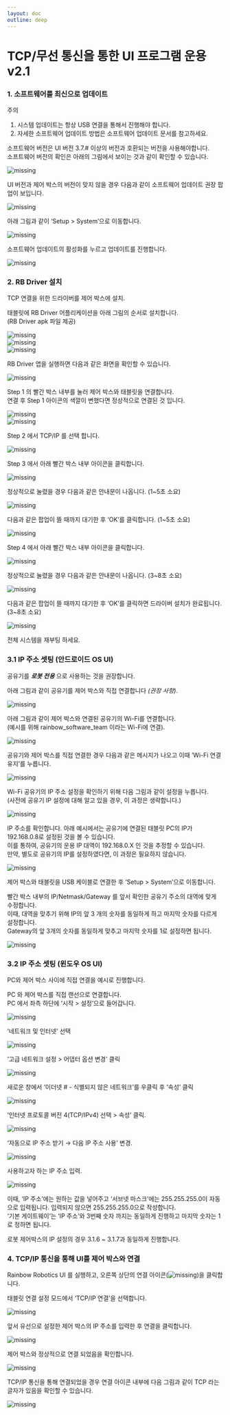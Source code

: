 ```yaml
---
layout: doc
outline: deep
---
```


# TCP/무선 통신을 통한 UI 프로그램 운용 v2.1

### 1. 소프트웨어를 최신으로 업데이트

<div class="warning custom-block">
    <p class="custom-block-title">주의</p>
    <ol>
        <li>
            시스템 업데이트는 항상 USB 연결을 통해서 진행해야 합니다.
        </li>
        <li>
            자세한 소프트웨어 업데이트 방법은 소프트웨어 업데이트 문서를 참고하세요.
        </li>
    </ol>
</div>

소프트웨어 버전은 UI 버전 3.7.# 이상의 버전과 호환되는 버전을 사용해야합니다.<br>
소프트웨어 버전의 확인은 아래의 그림에서 보이는 것과 같이 확인할 수 있습니다.

![missing](/technical_docs/common/tcp_wireless/1-1.png)

UI 버전과 제어 박스의 버전이 맞지 않을 경우 다음과 같이 소프트웨어 업데이트 권장 팝업이 보입니다.

![missing](/technical_docs/common/tcp_wireless/1-2.png)

아래 그림과 같이 ‘Setup > System’으로 이동합니다.

![missing](/technical_docs/common/tcp_wireless/1-3.png)

소프트웨어 업데이트의 활성화를 누르고 업데이트를 진행합니다.

![missing](/technical_docs/common/tcp_wireless/1-4.png)

### 2. RB Driver 설치

TCP 연결을 위한 드라이버를 제어 박스에 설치.

태블릿에 RB Driver 어플리케이션을 아래 그림의 순서로 설치합니다.<br>
(RB Driver apk 파일 제공)

![missing](/technical_docs/common/tcp_wireless/2-1-1.png)<br>
![missing](/technical_docs/common/tcp_wireless/2-1-2.png)<br>
![missing](/technical_docs/common/tcp_wireless/2-1-3.png)

RB Driver 앱을 실행하면 다음과 같은 화면을 확인할 수 있습니다.

![missing](/technical_docs/common/tcp_wireless/2-3.png)

Step 1 의 빨간 박스 내부를 눌러 제어 박스와 태블릿을 연결합니다.<br>
연결 후 Step 1 아이콘의 색깔이 변했다면 정상적으로 연결된 것 입니다.

![missing](/technical_docs/common/tcp_wireless/2-4.png)<br>
![missing](/technical_docs/common/tcp_wireless/2-5.png)

Step 2 에서 TCP/IP 를 선택 합니다.

![missing](/technical_docs/common/tcp_wireless/2-6.png)

Step 3 에서 아래 빨간 박스 내부 아이콘을 클릭합니다.

![missing](/technical_docs/common/tcp_wireless/2-7.png)

정상적으로 눌렸을 경우 다음과 같은 안내문이 나옵니다. (1~5초 소요)

![missing](/technical_docs/common/tcp_wireless/2-8.png)

다음과 같은 팝업이 뜰 때까지 대기한 후 ‘OK’를 클릭합니다. (1~5초 소요)

![missing](/technical_docs/common/tcp_wireless/2-9.png)

Step 4 에서 아래 빨간 박스 내부 아이콘을 클릭합니다.

![missing](/technical_docs/common/tcp_wireless/2-10.png)

정상적으로 눌렸을 경우 다음과 같은 안내문이 나옵니다. (3~8초 소요)

![missing](/technical_docs/common/tcp_wireless/2-11.png)

다음과 같은 팝업이 뜰 때까지 대기한 후 ‘OK’를 클릭하면 드라이버 설치가 완료됩니다. (3~8초 소요)

![missing](/technical_docs/common/tcp_wireless/2-12.png)

전체 시스템을 재부팅 하세요.

### 3.1 IP 주소 셋팅 (안드로이드 OS UI)

공유기를 **_로봇 전용_** 으로 사용하는 것을 권장합니다.

아래 그림과 같이 공유기를 제어 박스와 직접 연결합니다 _(권장 사항)_.

![missing](/technical_docs/common/tcp_wireless/3-1-1.png)

아래 그림과 같이 제어 박스와 연결된 공유기의 Wi-Fi를 연결합니다.<br>
(예시를 위해 rainbow_software_team 이라는 Wi-Fi에 연결).

![missing](/technical_docs/common/tcp_wireless/3-1-2.png)

공유기와 제어 박스를 직접 연결한 경우 다음과 같은 메시지가 나오고 이때 ’Wi-Fi 연결 유지’를 누릅니다.

![missing](/technical_docs/common/tcp_wireless/3-1-3.png)

Wi-Fi 공유기의 IP 주소 설정을 확인하기 위해 다음 그림과 같이 설정을 누릅니다.<br>
(사전에 공유기 IP 설정에 대해 알고 있을 경우, 이 과정은 생략합니다.)

![missing](/technical_docs/common/tcp_wireless/3-1-4.png)

IP 주소를 확인합니다. 아래 예시에서는 공유기에 연결된 태블릿 PC의 IP가 192.168.0.8로 설정된 것을 볼 수 있습니다.<br>
이를 통하여, 공유기의 운용 IP 대역이 192.168.0.X 인 것을 추정할 수 있습니다.<br>
만약, 별도로 공유기의 IP를 설정하였다면, 이 과정은 필요하지 않습니다.

![missing](/technical_docs/common/tcp_wireless/3-1-5.png)

제어 박스와 태블릿을 USB 케이블로 연결한 후 ‘Setup > System’으로 이동합니다.

빨간 박스 내부의 IP/Netmask/Gateway 를 앞서 확인한 공유기 주소의 대역에 맞게 수정합니다.<br>
이때, 대역을 맞추기 위해 IP의 앞 3 개의 숫자를 동일하게 하고 마지막 숫자를 다르게 설정합니다.<br>
Gateway의 앞 3개의 숫자를 동일하게 맞추고 마지막 숫자를 1로 설정하면 됩니다.

![missing](/technical_docs/common/tcp_wireless/3-1-7.png)

### 3.2 IP 주소 셋팅 (윈도우 OS UI)

PC와 제어 박스 사이에 직접 연결을 예시로 진행합니다.

PC 와 제어 박스를 직접 랜선으로 연결합니다.<br>
PC 에서 좌측 하단에 ‘시작 > 설정’으로 들어갑니다.

![missing](/technical_docs/common/tcp_wireless/3-2-2.png)

‘네트워크 및 인터넷’ 선택

![missing](/technical_docs/common/tcp_wireless/3-2-3.png)

‘고급 네트워크 설정 > 어댑터 옵션 변경’ 클릭

![missing](/technical_docs/common/tcp_wireless/3-2-4.png)

새로운 창에서 ‘이더넷 # - 식별되지 않은 네트워크’를 우클릭 후 ‘속성’ 클릭

![missing](/technical_docs/common/tcp_wireless/3-2-5.png)

‘인터넷 프로토콜 버전 4(TCP/IPv4) 선택 > 속성’ 클릭.

![missing](/technical_docs/common/tcp_wireless/3-2-6.png)

‘자동으로 IP 주소 받기 → 다음 IP 주소 사용’ 변경.

![missing](/technical_docs/common/tcp_wireless/3-2-7.png)

사용하고자 하는 IP 주소 입력.

![missing](/technical_docs/common/tcp_wireless/3-2-8.png)

이때, ‘IP 주소’에는 원하는 값을 넣어주고 ‘서브넷 마스크’에는 255.255.255.0이 자동으로 입력됩니다. 입력되지 않으면 255.255.255.0으로 작성합니다.<br>
‘기본 게이트웨이’는 ‘IP 주소’와 3번째 숫자 까지는 동일하게 진행하고 마지막 숫자는 1로 정하면 됩니다.

로봇 제어박스의 IP 설정의 경우 3.1.6 ~ 3.1.7과 동일하게 진행합니다.

### 4. TCP/IP 통신을 통해 UI를 제어 박스와 연결

Rainbow Robotics UI 를 실행하고, 오른쪽 상단의 연결 아이콘(![missing](/technical_docs/common/tcp_wireless/4-1.png))을
클릭합니다.

태블릿 연결 설정 모드에서 ‘TCP/IP 연결’을 선택합니다.

![missing](/technical_docs/common/tcp_wireless/4-2.png)

앞서 유선으로 설정한 제어 박스의 IP 주소를 입력한 후 연결을 클릭합니다.

![missing](/technical_docs/common/tcp_wireless/4-3.png)

제어 박스와 정상적으로 연결 되었음을 확인합니다.

![missing](/technical_docs/common/tcp_wireless/4-4.png)

TCP/IP 통신을 통해 연결되었을 경우 연결 아이콘 내부에 다음 그림과 같이 TCP 라는 글자가 있음을 확인할 수 있습니다.

![missing](/technical_docs/common/tcp_wireless/4-5.png)

